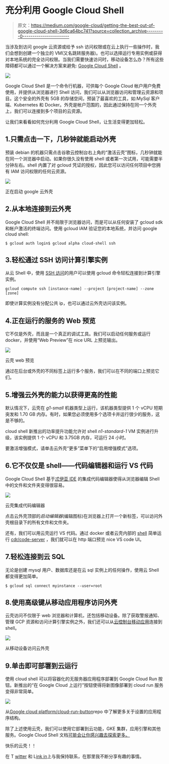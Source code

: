 # 充分利用 Google Cloud Shell

> 原文：<https://medium.com/google-cloud/getting-the-best-out-of-google-cloud-shell-3d6ca64bc741?source=collection_archive---------0----------------------->

当涉及到访问 google 云资源或给予 ssh 访问权限或在云上执行一些操作时，我们会想到创建一个独立的 VM(又名跳转服务器)。也可以选择运行专用实例或获得对本地系统的完全访问权限。当我们需要快速访问时，移动设备怎么办？所有这些障碍都可以通过一个解决方案来避免: [Google Cloud Shell](https://cloud.google.com/shell/) 。

![](img/0948a9c832f45e52e008268a43d3cc14.png)

Google Cloud Shell 是一个命令行机器，可供每个 Google Cloud 帐户用户免费使用，并提供从浏览器进行 Shell 访问，我们可以从浏览器访问和管理云资源和项目。这个安全的外壳有 5GB 的存储空间，预装了最喜欢的工具，如:MySql 客户端、Kubernetes 和 Docker。外壳是帐户范围的，因此通过保持在同一个外壳上，我们可以连接到多个项目的云资源。

让我们来看看如何充分利用 Google Cloud Shell，让生活变得更加轻松。

## 1.只需点击一下，几秒钟就能启动外壳

预装 debian 的机器只需点击谷歌云控制台右上角的“激活云壳”图标，几秒钟就能在同一个浏览器中启动。如果你很久没有使用 shell 或者第一次试用，可能需要半分钟左右。shell 内置了对 gcloud 凭证的授权，因此您可以访问任何项目中您拥有 IAM 访问权限的任何云资源。

![](img/5bf2968b798c231c76b554c027c006e5.png)

正在启动 google 云外壳

## 2.从本地连接到云外壳

Google Cloud Shell 并不局限于浏览器访问，而是可以从任何安装了 gcloud sdk 和帐户激活的终端访问。使用 gcloud IAM 验证您的本地系统，并访问 google cloud shell:

```
$ gcloud auth login$ gcloud alpha cloud-shell ssh
```

## 3.轻松通过 SSH 访问计算引擎实例

从云 Shell 中，使用 [SSH 访问](https://cloud.google.com/compute/docs/access/#granting_users_ssh_access_to_vm_instances)的用户可以使用 gcloud 命令轻松连接到计算引擎实例。

```
gcloud compute ssh [instance-name] --project [project-name] --zone [zone]
```

即使计算实例没有分配公共 ip，也可以通过云外壳访问该实例。

## 4.正在运行的服务的 Web 预览

它不仅是外壳，而且是一个真正的调试工具。我们可以启动任何服务或运行 docker，并使用“Web Preview”在 nice URL 上预览输出。

![](img/8a09858f351a29971abdc2802ed91a12.png)

云壳 web 预览

通过在后台或外壳的不同标签上运行多个服务，我们可以在不同的端口上预览它们。

## 5.增强云外壳的能力以获得更高的性能

默认情况下，云壳在 *g1-small* 机器类型上运行，该机器类型提供 1 个 vCPU 短期突发和 1.70 GB 内存。有时，如果您必须使用多个选项卡并运行很少的服务，这是不够的。

cloud shell 新推出的功率提升功能允许对 shell *n1-standard-1* VM 实例进行升级，该实例提供 1 个 vCPU 和 3.75GB 内存，可运行 24 小时。

要激活增强模式，请单击云外壳“更多”菜单下的“启用增强模式”选项。

## 6.它不仅仅是 shell——代码编辑器和运行 VS 代码

Google Cloud Shell 基于[忒伊亚 IDE](https://theia-ide.org/) 的集成代码编辑器使得从浏览器编辑 Shell 中的文件和文件夹变得很容易。

![](img/d21c9e303b6d9bca569c4b8ca1104f46.png)

云壳集成代码编辑器

点击云外壳顶部的*启动编辑器*(编辑图标)在浏览器上打开一个新标签，可以访问外壳根目录下的所有文件和文件夹。

还有，我们可以用云壳运行 VS 代码。通过 docker 或者云壳内部的 [shell](/google-cloud/how-to-run-visual-studio-code-in-google-cloud-shell-354d125d5748) 简单运行 [cdr/code-server](https://github.com/cdr/code-server/) ，我们就可以在 http 端口预览 nice VS code UI。

## 7.轻松连接到云 SQL

无论是创建 mysql 用户、数据库还是在云 sql 实例上的任何操作，使用云 Shell 都变得更加简单。

```
$ gcloud sql connect myinstance --user=root
```

## 8.使用高级键从移动应用程序访问外壳

云壳访问不仅限于 web 浏览器和计算机，还包括移动设备。除了获取警报通知、管理 GCP 资源和访问计算引擎实例之外，我们还可以从[云控制台移动应用](https://cloud.google.com/console-app/)连接到 shell。

![](img/5f211f25a658d84ddada63ec043c1ce1.png)

从移动设备访问云外壳

## 9.单击即可部署到云运行

使用 cloud shell 可以将容器化的无服务器应用程序部署到 Google Cloud Run 按钮。新推出的“在 Google Cloud 上运行”按钮使得将新图像部署到 cloud run 服务变得非常简单。

![](img/1465bf14c55be04489eefb1e5a7a9ef3.png)

从[Google cloud platform/cloud-run-button](https://github.com/GoogleCloudPlatform/cloud-run-button)repo 中了解更多关于设置的应用程序结构。

除了上述使用云壳，我们可以使用它部署到云功能，GKE 集群，应用引擎和其他服务。Google Cloud Shell 文档[可能会让你感兴趣去探索更多。](https://cloud.google.com/shell/docs/?hl=sk)

快乐的云壳！！

在 T [witter](https://twitter.com/dwdRAJU) 和 L[ink in](https://www.linkedin.com/in/dwdraju/)上与我保持联系，在那里我不断分享有趣的事情。